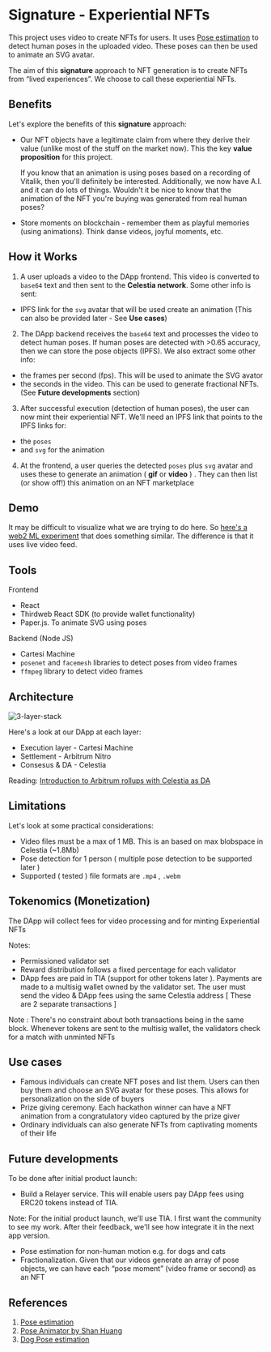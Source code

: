 # Signature \- Experiential NFTs

This project uses video to create NFTs for users. It uses [Pose estimation](https://www.tensorflow.org/lite/examples/pose_estimation/overview) to detect human poses in the uploaded video. These poses can then be used to animate an SVG avatar. 

The aim of this **signature** approach to NFT generation is to create NFTs from “lived experiences”. We choose to call these experiential NFTs. 

## Benefits 

Let's explore the benefits of this **signature** approach:

* Our NFT objects have a legitimate claim from where they derive their value (unlike most of the stuff on the market now).  This the key **value proposition** for this project.
    
  If you know that an animation is using poses based on a recording of Vitalik, then you'll definitely be interested. Additionally, we now have A.I. and it can do lots of things. Wouldn't it be nice to know that the animation of the NFT you're buying was generated from real human poses?

* Store moments on blockchain \- remember them as playful memories (using animations). Think danse videos, joyful moments, etc.   

## How it Works 

1. A user uploads a video to the DApp frontend. This video is converted to `base64` text and then sent to the **Celestia network**. Some other info is sent:  

- IPFS link for the `svg` avatar that will be used create an animation (This can also be provided later - See **Use cases**) 
    
2. The DApp backend receives the `base64` text and processes the video to detect human poses. If human poses are detected with \>0.65 accuracy, then we can store the pose objects (IPFS). We also extract some other info:

- the frames per second (fps). This will be used to animate the SVG avator
- the seconds in the video. This can be used to generate fractional NFTs. (See **Future developments** section)
     
3. After successful execution (detection of human poses), the user can now mint their experiential NFT. We'll need an IPFS link that points to the IPFS links for:

- the `poses` 
- and `svg` for the animation
     
4. At the frontend, a user queries the detected `poses` plus `svg` avatar and uses these to generate an animation ( **gif** or **video** ) . They can then list (or show off\!)  this animation on an NFT marketplace

## Demo

It may be difficult to visualize what we are trying to do here. So [here's a web2 ML experiment](https://www.scroobly.com/) that does something similar. The difference is that it uses live video feed.

## Tools

Frontend 

* React  
* Thirdweb React SDK (to provide wallet functionality)  
* Paper.js. To animate SVG using poses

Backend (Node JS)

- Cartesi Machine
- `posenet` and `facemesh` libraries to detect poses from video frames
- `ffmpeg` library to detect video frames 

## Architecture

![3-layer-stack](https://celestia.org/static/8c2422a2a3f33850e68fa83d24bd801d/fc71d/3-layer-stack.png)

Here's a look at our DApp at each layer:

- Execution layer - Cartesi Machine
- Settlement - Arbitrum Nitro
- Consesus & DA - Celestia

Reading: [Introduction to Arbitrum rollups with Celestia as DA](https://docs.celestia.org/developers/arbitrum-integration)

## Limitations 

Let's look at some practical considerations:

- Video files must be a max of 1 MB. This is an based on max blobspace in Celestia (~1.8Mb)  
- Pose detection for 1 person ( multiple pose detection to be supported later )  
- Supported ( tested ) file formats are `.mp4` , `.webm`

## Tokenomics (Monetization)

The DApp will collect fees for video processing and for minting Experiential NFTs

Notes: 

- Permissioned validator set
- Reward distribution follows a fixed percentage for each validator 
- DApp fees are paid in TIA (support for other tokens later ). Payments are made to a multisig wallet owned by the validator set. The user must send the video & DApp fees using the same Celestia address [ These are 2 separate transactions ]

Note : There's no constraint about both transactions being in the same block. Whenever tokens are sent to the multisig wallet, the validators check for a match with unminted NFTs

## Use cases

* Famous individuals can create NFT poses and list them. Users can then buy them and choose an SVG avatar for these poses. This allows for personalization on the side of buyers  
* Prize giving ceremony. Each hackathon winner can have a NFT animation from a congratulatory video captured by the prize giver  
* Ordinary individuals can also generate NFTs from captivating moments of their life 

## Future developments 

To be done after initial product launch:

* Build a Relayer service. This will enable users pay DApp fees using ERC20 tokens instead of TIA. 

Note: For the initial product launch, we'll use TIA. I first want the community to see my work. After their feedback, we'll see how integrate it in the next app version.

* Pose estimation for non-human motion e.g. for dogs and cats  
* Fractionalization. Given that our videos generate an array of pose objects, we can have each “pose moment” (video frame or second) as an NFT   

## References 

1. [Pose estimation](https://www.tensorflow.org/lite/examples/pose\_estimation/overview\#:\~:text=Pose%20estimation%20is%20the%20task,key%20body%20joints%20(keypoints).)  
2. [Pose Animator by Shan Huang](https://github.com/yemount/pose-animator)  
3. [Dog Pose estimation](https://github.com/ryanloney/dog-pose-estimation)
